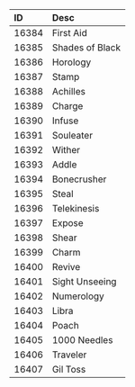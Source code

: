 | ID    | Desc            |
|:------|:----------------|
| 16384 | First Aid       |
| 16385 | Shades of Black |
| 16386 | Horology        |
| 16387 | Stamp           |
| 16388 | Achilles        |
| 16389 | Charge          |
| 16390 | Infuse          |
| 16391 | Souleater       |
| 16392 | Wither          |
| 16393 | Addle           |
| 16394 | Bonecrusher     |
| 16395 | Steal           |
| 16396 | Telekinesis     |
| 16397 | Expose          |
| 16398 | Shear           |
| 16399 | Charm           |
| 16400 | Revive          |
| 16401 | Sight Unseeing  |
| 16402 | Numerology      |
| 16403 | Libra           |
| 16404 | Poach           |
| 16405 | 1000 Needles    |
| 16406 | Traveler        |
| 16407 | Gil Toss        |
